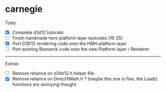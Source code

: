 # carnegie
 
Todo:
- [X] Complete d3d12 tutorials
- [ ] Finish handmade hero platform layer episodes (16-25)
- [X] Port D3D12 rendering code onto the HMH platform layer
- [ ] Port existing Bismarck code onto the new Platform layer / Renderer
---
Extras:
- [ ] Remove reliance on d3dx12.h helper file.
- [X] Remove reliance on DirectXMath.h ? (maybe this one is fine, the Load() functions are annoying though)
